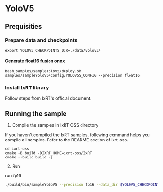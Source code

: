 # YoloV5
## Prequisities

### Prepare data and checkpoints

```
export YOLOV5_CHECKPOINTS_DIR=./data/yolov5/
```

#### Generate float16 fusion onnx
```
bash samples/sampleYoloV5/deploy.sh samples/sampleYoloV5/config/YOLOV5S_CONFIG --precision float16
```

### Install IxRT library
Follow steps from IxRT's official document.

## Running the sample
1. Compile the samples in IxRT OSS directory

If you haven't compiled the IxRT samples, following command helps you compile all samples.
Refer to the README section of ixrt-oss.

```
cd ixrt-oss
cmake -B build -DIXRT_HOME=ixrt-oss/IxRT
cmake --build build -j
```

2. Run

run fp16
```bash
./build/bin/sampleYoloV5 --precision fp16 --data_dir $YOLOV5_CHECKPOINTS_DIR
```
